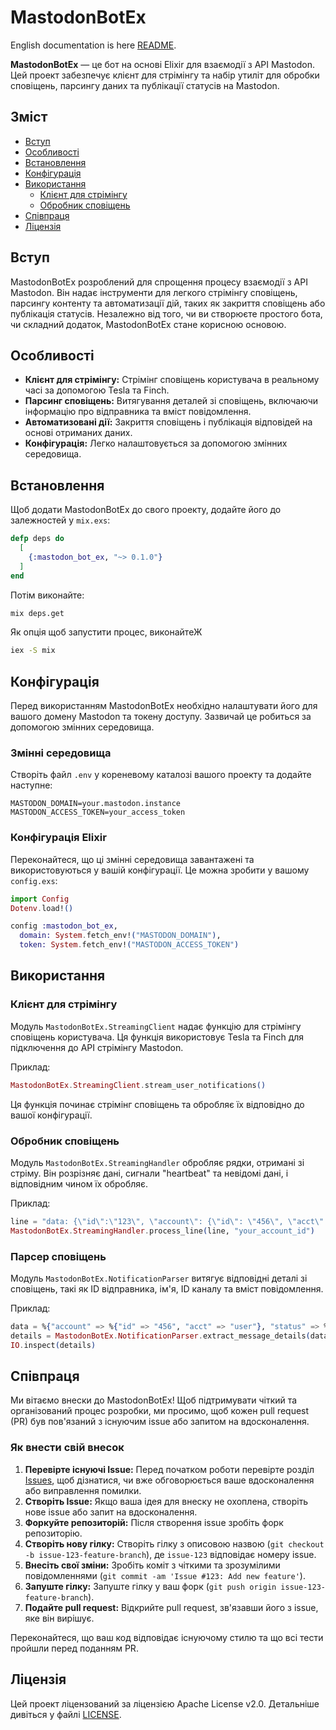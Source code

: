 # MastodonBotEx

English documentation is here [README](README.md).

**MastodonBotEx** — це бот на основі Elixir для взаємодії з API Mastodon. Цей проект забезпечує клієнт для стрімінгу та набір утиліт для обробки сповіщень, парсингу даних та публікації статусів на Mastodon.

## Зміст

- [Вступ](#вступ)
- [Особливості](#особливості)
- [Встановлення](#встановлення)
- [Конфігурація](#конфігурація)
- [Використання](#використання)
  - [Клієнт для стрімінгу](#клієнт-для-стрімінгу)
  - [Обробник сповіщень](#обробник-сповіщень)
- [Співпраця](#співпраця)
- [Ліцензія](#ліцензія)

## Вступ

MastodonBotEx розроблений для спрощення процесу взаємодії з API Mastodon. Він надає інструменти для легкого стрімінгу сповіщень, парсингу контенту та автоматизації дій, таких як закриття сповіщень або публікація статусів. Незалежно від того, чи ви створюєте простого бота, чи складний додаток, MastodonBotEx стане корисною основою.

## Особливості

- **Клієнт для стрімінгу:** Стрімінг сповіщень користувача в реальному часі за допомогою Tesla та Finch.
- **Парсинг сповіщень:** Витягування деталей зі сповіщень, включаючи інформацію про відправника та вміст повідомлення.
- **Автоматизовані дії:** Закриття сповіщень і публікація відповідей на основі отриманих даних.
- **Конфігурація:** Легко налаштовується за допомогою змінних середовища.

## Встановлення

Щоб додати MastodonBotEx до свого проекту, додайте його до залежностей у `mix.exs`:

```elixir
defp deps do
  [
    {:mastodon_bot_ex, "~> 0.1.0"}
  ]
end
```

Потім виконайте:

```sh
mix deps.get
```

Як опція щоб запустити процес, виконайтеЖ

```sh
iex -S mix 
```

## Конфігурація

Перед використанням MastodonBotEx необхідно налаштувати його для вашого домену Mastodon та токену доступу. Зазвичай це робиться за допомогою змінних середовища.

### Змінні середовища

Створіть файл `.env` у кореневому каталозі вашого проекту та додайте наступне:

```dotenv
MASTODON_DOMAIN=your.mastodon.instance
MASTODON_ACCESS_TOKEN=your_access_token
```

### Конфігурація Elixir

Переконайтеся, що ці змінні середовища завантажені та використовуються у вашій конфігурації. Це можна зробити у вашому `config.exs`:

```elixir
import Config
Dotenv.load!()

config :mastodon_bot_ex,
  domain: System.fetch_env!("MASTODON_DOMAIN"),
  token: System.fetch_env!("MASTODON_ACCESS_TOKEN")
```

## Використання

### Клієнт для стрімінгу

Модуль `MastodonBotEx.StreamingClient` надає функцію для стрімінгу сповіщень користувача. Ця функція використовує Tesla та Finch для підключення до API стрімінгу Mastodon.

Приклад:

```elixir
MastodonBotEx.StreamingClient.stream_user_notifications()
```

Ця функція починає стрімінг сповіщень та обробляє їх відповідно до вашої конфігурації.

### Обробник сповіщень

Модуль `MastodonBotEx.StreamingHandler` обробляє рядки, отримані зі стріму. Він розрізняє дані, сигнали "heartbeat" та невідомі дані, і відповідним чином їх обробляє.

Приклад:

```elixir
line = "data: {\"id\":\"123\", \"account\": {\"id\": \"456\", \"acct\": \"user\"}, \"status\": {\"id\": \"789\", \"content\": \"Hello!\"}}"
MastodonBotEx.StreamingHandler.process_line(line, "your_account_id")
```

### Парсер сповіщень

Модуль `MastodonBotEx.NotificationParser` витягує відповідні деталі зі сповіщень, такі як ID відправника, ім'я, ID каналу та вміст повідомлення.

Приклад:

```elixir
data = %{"account" => %{"id" => "456", "acct" => "user"}, "status" => %{"id" => "789", "content" => "Hello!"}, "id" => "123"}
details = MastodonBotEx.NotificationParser.extract_message_details(data)
IO.inspect(details)
```

## Співпраця

Ми вітаємо внески до MastodonBotEx! Щоб підтримувати чіткий та організований процес розробки, ми просимо, щоб кожен pull request (PR) був пов'язаний з існуючим issue або запитом на вдосконалення.

### Як внести свій внесок

1. **Перевірте існуючі Issue:** Перед початком роботи перевірте розділ [Issues](https://github.com/kaimanhub/MastodonBot.ex/issues), щоб дізнатися, чи вже обговорюється ваше вдосконалення або виправлення помилки.
2. **Створіть Issue:** Якщо ваша ідея для внеску не охоплена, створіть нове issue або запит на вдосконалення.
3. **Форкуйте репозиторій:** Після створення issue зробіть форк репозиторію.
4. **Створіть нову гілку:** Створіть гілку з описовою назвою (`git checkout -b issue-123-feature-branch`), де `issue-123` відповідає номеру issue.
5. **Внесіть свої зміни:** Зробіть коміт з чіткими та зрозумілими повідомленнями (`git commit -am 'Issue #123: Add new feature'`).
6. **Запуште гілку:** Запуште гілку у ваш форк (`git push origin issue-123-feature-branch`).
7. **Подайте pull request:** Відкрийте pull request, зв'язавши його з issue, яке він вирішує.

Переконайтеся, що ваш код відповідає існуючому стилю та що всі тести пройшли перед поданням PR.

## Ліцензія

Цей проект ліцензований за ліцензією Apache License v2.0. Детальніше дивіться у файлі [LICENSE](LICENSE).
